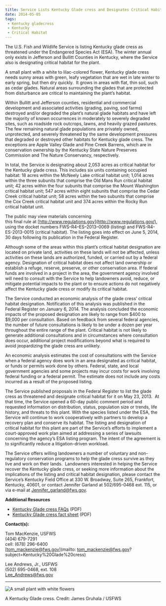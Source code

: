 ```yaml
---
title: Service Lists Kentucky Glade cress and Designates Critical Habitat
date: 2014-05-05
tags:
 - Kentucky gladecress
 - Kentucky
 - Critical Habitat
---
```


The U.S. Fish and Wildlife Service is listing Kentucky glade cress as threatened under the Endangered Species Act (ESA). The winter annual only exists in Jefferson and Bullitt Counties in Kentucky, where the Service also is designating critical habitat for the plant.

A small plant with a white to lilac-colored flower, Kentucky glade cress needs sunny areas with green, leafy vegetation that are wet in late winter to early spring, but then dry quickly.  It grows in areas with flat, thin soil, such as cedar glades. Natural areas surrounding the glades that are protected from disturbance are critical to maintaining the plant’s habitat.

Within Bullitt and Jefferson counties, residential and commercial development and associated activities (grading, paving, sod farms) destroyed and/or degraded the plant’s natural glade habitats and have left the majority of known occurrences in moderately to severely degraded sites, such as roadside rock outcrops, lawns, and heavily grazed pastures. The few remaining natural glade populations are privately owned, unprotected, and severely threatened by the same development pressures that degraded or destroyed other habitats for Kentucky glade cress. The exceptions are Apple Valley Glade and Pine Creek Barrens, which are in conservation ownership by the Kentucky State Nature Preserves Commission and The Nature Conservancy, respectively.

In total, the Service is designating about 2,053 acres as critical habitat for the Kentucky glade cress. This includes six units containing occupied habitat: 18 acres within the McNeely Lake critical habitat unit; 1,014 acres within the three subunits that comprise the Old Mans Run critical habitat unit; 42 acres within the four subunits that comprise the Mount Washington critical habitat unit; 547 acres within eight subunits that comprise the Cedar Creek critical habitat unit; 58 acres within the two subunits that comprise the Cox Creek critical habitat unit and 374 acres within the Rocky Run critical habitat unit.

The public may view materials concerning this final rule at [http://www.regulations.gov](http://www.regulations.gov/), using the docket numbers FWS–R4–ES–2013–0069 (listing) and FWS-R4-ES-2013-0015 (critical habitat). The listing goes into effect on June 5, 2014, 30 days following its publication in the Federal Register.

Although some of the areas within this plant’s critical habitat designation are located on private land, activities on these lands will not be affected, unless activities on these lands are authorized, funded, or carried out by a federal agency. Designation of critical habitat does not affect land ownership or establish a refuge, reserve, preserve, or other conservation area. If federal funds are involved in a project in the area, the government agency involved will need to consult with the Service to help landowners avoid, reduce, or mitigate potential impacts to the plant or to ensure actions do not negatively affect the Kentucky glade cress or modify its critical habitat.

The Service conducted an economic analysis of the glade cress’ critical habitat designation. Notification of this analysis was published in the Federal Register on January 6, 2014\. The analysis concluded the economic impacts of the proposed designation are likely to range from $400 to $9,000 per consultation. Based on feedback from several federal agencies, the number of future consultations is likely to be under a dozen per year throughout the entire range of the plant. Critical habitat is not likely to generate additional consultations and in circumstances where consultation does occur, additional project modifications beyond what is required to avoid jeopardizing the glade cress are unlikely.

An economic analysis estimates the cost of consultations with the Service when a federal agency does work in an area designated as critical habitat, or funds or permits work done by others. Federal, state, and local government agencies and some projects may incur costs for work involving federal funding or a federal permit. The estimate does not include any costs incurred as a result of the proposed listing.

The Service published proposals in the Federal Register to list the glade cress as threatened and designate critical habitat for it on May 23, 2013.  At that time, the Service opened a 60-day public comment period and requested information on distribution, status, population size or trends, life history, and threats to this plant. With the species listed under the ESA, the Service will continue to work cooperatively with partners to develop a recovery plan and conserve its habitat. The listing and designation of critical habitat for this plant are part of the Service’s efforts to implement a court-approved work plan aimed at addressing a series of lawsuits concerning the agency’s ESA listing program. The intent of the agreement is to significantly reduce a litigation-driven workload.

The Service offers willing landowners a number of voluntary and non-regulatory conservation programs to help the glade cress survive as they live and work on their lands.  Landowners interested in helping the Service recover the Kentucky glade cress, or seeking more information about the implications of the listing and critical habitat designation, please contact the Service’s Kentucky Field Office at 330 W. Broadway, Suite 265, Frankfort, Kentucky, 40601, or contact Jennifer Garland at 502/695-0468 ext. 115, or via e-mail at [Jennifer_garland@fws.gov](https://mail.google.com/mail/?view=cm&fs=1&tf=1&to=Jennifer_garland@fws.gov).

**Additional Resources**

*   [Kentucky Glade cress FAQs](http://www.fws.gov/southeast/news/2014/KY_Glade_Cress_FAQ.pdf) (PDF)
*   [Kentucky Glade cress fact sheet](http://www.fws.gov/southeast/news/2014/KentuckyGladeCress-052014.pdf) (PDF)

**Contact(s):**  

Tom MacKenzie, USFWS  
(404) 679-7291  
cell: (678) 296-6400  
[tom_mackenzie@fws.gov](mailto: tom_mackenzie@fws.gov?subject=Kentucky%20Glade%20cress)

Lee Andrews, Jr., USFWS  
(502) 695-0468, ext. 108  
[Lee_Andrews@fws.gov](https://mail.google.com/mail/?view=cm&fs=1&tf=1&to=Lee_Andrews@fws.gov)

* * *

![A small plant with white flowers](images/newsUploads/newsThumbs/newsImageThumbD2DD4061-9C85-C0EB-2B7CD6D6E40295E8.jpg)

A Kentucky Glade cress. Credit: James Gruhala / USFWS  
